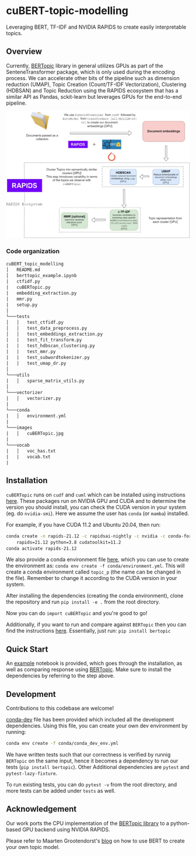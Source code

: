 # cuBERT-topic-modelling

Leveraging BERT, TF-IDF and NVIDIA RAPIDS to create easily interpretable topics.

## Overview

Currently, [BERTopic](https://github.com/MaartenGr/BERTopic) library in general utilizes GPUs as part of the SenteneTransformer package, which is only used during the encoding process. We can accelerate other bits of the pipeline such as dimension reduction (UMAP), Topic Creation (Count/TF-IDF Vectorization), Clustering (HDBSAN) and Topic Reduction using the RAPIDS ecosystem that has a similar API as Pandas, sckit-learn but leverages GPUs for the end-to-end pipeline.

![Overview of pipeline design](images/cuBERTopic.jpg)

### Code organization

```
cuBERT_topic_modelling
│   README.md
│   berttopic_example.ipynb
|   ctfidf.py
|   cuBERTopic.py
|   embedding_extraction.py
|   mmr.py
|   setup.py
│
└───tests
│   │   test_ctfidf.py
│   │   test_data_preprocess.py
│   │   test_embeddings_extraction.py
|   |   test_fit_transform.py
|   |   test_hdbscan_clustering.py
|   |   test_mmr.py
|   |   test_subwordtokenizer.py
|   |   test_umap_dr.py
│   
└───utils
|   │   sparse_matrix_utils.py
│   
└───vectorizer
|   │   vectorizer.py
| 
└───conda
|   │   environment.yml
|
└───images
|   │   cuBERTopic.jpg
|
└───vocab
|   │   voc_has.txt
|   |   vocab.txt
|
```

## Installation

`cuBERTopic` runs on `cudf` and `cuml` which can be installed using instructions [here](https://rapids.ai/start.html). These packages run on NVIDIA GPU and CUDA and to determine the version you should install, you can check the CUDA version in your system (eg. do `nvidia-smi`). Here we assume the user has `conda` (or `mamba`) installed.

For example, if you have CUDA 11.2 and Ubuntu 20.04, then run:

```bash
conda create -n rapids-21.12 -c rapidsai-nightly -c nvidia -c conda-forge \
    rapids=21.12 python=3.8 cudatoolkit=11.2
conda activate rapids-21.12
```

We also provide a conda environment file [here](conda/environment.yml), which you can use to create the environment as: `conda env create -f conda/environment.yml`. This will create a conda environment called `topic_p` (the name can be changed in the file). Remember to change it according to the CUDA version in your system.

After installing the dependencies (creating the conda environment), clone the repository and run `pip install -e .` from the root directory. 

Now you can do `import cuBERTopic` and you're good to go!

Additionally, if you want to run and compare against `BERTopic` then you can find the instructions [here](https://github.com/MaartenGr/BERTopic). Essentially, just run: `pip install bertopic`

## Quick Start

An [example](berttopic_example.ipynb) notebook is provided, which goes through the installation, as well as comparing response using [BERTopic](https://github.com/MaartenGr/BERTopic). Make sure to install the dependencies by referring to the step above.

## Development

Contributions to this codebase are welcome! 

[conda-dev](conda/conda_dev_env.yml) file has been provided which included all the development dependencies. Using this file, you can create your own dev environment by running: 

```bash
conda env create -f conda/conda_dev_env.yml
```

We have written tests such that our correctness is verified by runnig `BERTopic` on the same input, hence it becomes a dependency to run our tests (`pip install bertopic`). Other Additional dependencies are `pytest` and `pytest-lazy-fixture`.

To run existing tests, you can do `pytest -v` from the root directory, and more tests can be added under `tests` as well.

## Acknowledgement

Our work ports the CPU implementation of the [BERTopic library](https://github.com/MaartenGr/BERTopic) to a python-based GPU backend using NVIDIA RAPIDS.

Please refer to Maarten Grootendorst's [blog](https://towardsdatascience.com/topic-modeling-with-bert-779f7db187e6) on how to use BERT to create your own topic model.
